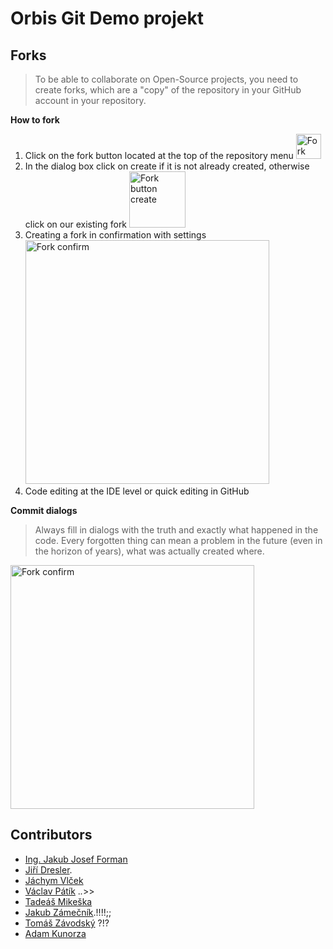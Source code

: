 # Orbis Git Demo projekt

## Forks

> To be able to collaborate on Open-Source projects, you need to create forks, which are a "copy" of the repository in your GitHub account in your repository.
> 

**How to fork**

1. Click on the fork button located at the top of the repository menu <img src="assets/fork-button.png" alt="Fork button" height="40px">
2. In the dialog box click on create if it is not already created, otherwise click on our existing fork <img src="assets/fork-button-step.png" alt="Fork button create" height="90px">
3. Creating a fork in confirmation with settings <img src="assets/fork-confirm.png" alt="Fork confirm" height="390px">
4. Code editing at the IDE level or quick editing in GitHub

**Commit dialogs**

> Always fill in dialogs with the truth and exactly what happened in the code. Every forgotten thing can mean a problem in the future (even in the horizon of years), what was actually created where.

<img src="assets/github-commit-dialog.png" alt="Fork confirm" height="390px">

## Contributors

- [Ing. Jakub Josef Forman](https://github.com/jakubforman)
- [Jiří Dresler](https://github.com/Kernepult1).
- [Jáchym Vlček](https://github.com/KamoNedavamTo)
- [Václav Pátík](https://github.com/feltwine) .*.*>>
- [Tadeáš Mikeška](https://github.com/teddv8)
- [Jakub Zámečník](https://github.com/jackkybl).!!!!;;
- [Tomáš Závodský](https://github.com/Zavodskyy) ?!?
- [Adam Kunorza](https://github.com/Ady1s)
